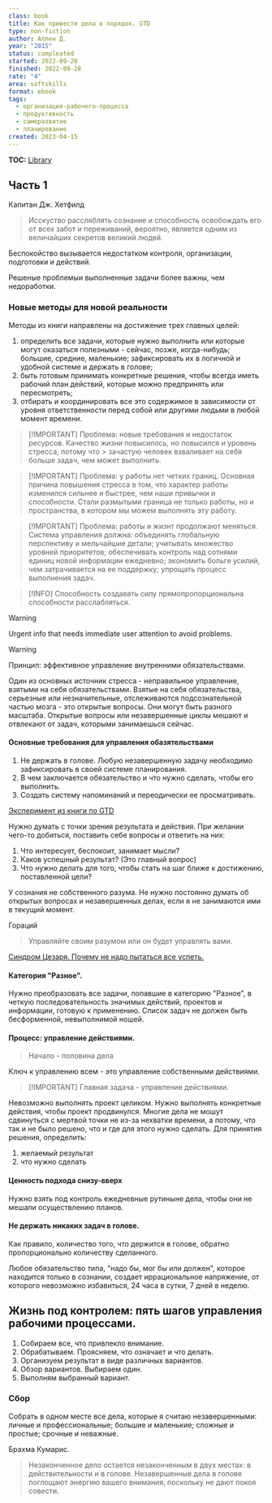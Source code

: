 ```yaml
---
class: book
title: Как привести дела в порядок. GTD
type: non-fiction
author: Аллен Д.
year: "2015"
status: compleated
started: 2022-09-20
finished: 2022-09-28
rate: "4"
area: softskills
format: ebook
tags:
  - организация-рабочего-процесса
  - продуктивность
  - саморазвитие
  - планирование
created: 2023-04-15
---
```


**TOC:** [Library](Library.md)

## Часть 1
Капитан Дж. Хетфилд

> Исскуство рассляблять сознание и способность освобождать его от всех забот и переживаний, вероятно, является одним из величайших секретов великий людей.

Беспокойство вызывается недостатком контроля, организации, подготовки и действий.

Решеные проблемыи выполненные задачи более важны, чем недоработки.

### Новые методы для новой реальности
Методы из книги направлены на достижение трех главных целей:
1. определить все задачи, которые нужно выполнить или которые могут оказаться полезными - сейчас, позже, когда-нибудь; большие, средние, маленькие; зафиксировать их в логичной и удобной системе и держать в голове;
2. быть готовым принимать конкретные решения, чтобы всегда иметь рабочий план действий, которые можно предпринять или пересмотреть;
3. отбирать и координировать все это содержимое в зависимости от уровня ответственности перед собой или другими людьми в любой момент времени.

> [!IMPORTANT] Проблема: новые требования и недостаток ресурсов.
> Качество жизни повысилось, но повысился и уровень стресса, потому что > зачастую человек взваливает на себя больше задач, чем может выполнить.

> [!IMPORTANT] Проблема: у работы нет четких границ.
> Основная причина повышения стресса в том, что характер работы изменился сильнее и быстрее, чем наши привычки и способности.
> Стали размытыми граница не только работы, но и пространства, в котором мы можем выполнять эту работу.

> [!IMPORTANT] Проблема: работы и жизнт продолжают меняться.
> Система управления должна: объединять глобальную перспективу и мельчайшие детали; учитывать множество уровней приоритетов; обеспечивать контроль  над сотнями единиц новой информации ежедневно; экономить больге усилий, чем затрачивается на ее поддержку; упрощать процесс выполнения задач.

> [!INFO]
> Способность создавать силу прямопропорциональна способности расслабляться.

> [!WARNING]
> Urgent info that needs immediate user attention to avoid problems.

> [!WARNING]
> Принцип: эффективное управление внутренними обязательствами.

Один из основных источник стресса - неправильное управление, взятыми на себя обязательствами.
Взятые на себя обязательства, серьезные или незначительные, отслеживаются подсознательной частью мозга - это открытые вопросы. Они могут быть разного масштаба. Открытые вопросы или незавершенные циклы мешают и отвлекают от задач, которыми занимаешься сейчас.

#### Основные требования для управления обазятельствами
1. Не держать в голове. Любую незавершенную задачу необходимо зафиксировать в своей системе планирования.
2. В чем заключается обязательство и что нужно сделать, чтобы его выполнить.
3. Создать систему напоминаний и переодически ее просматривать.

[Эксперимент из книги по GTD](notes/Эксперимент%20из%20книги%20по%20GTD.md)

Нужно думать с точки зрения результата и действия. При желании чего-то добиться, поставить себе вопросы и ответить на них:
1. Что интересует, беспокоит, занимает мысли?
2. Каков успешный результат? (Это главный вопрос)
3. Что нужно делать для того, чтобы стать на шаг ближе к достижению, поставленной цели?

У сознания не собственного разума.
Не нужно постоянно думать об открытых вопросах и незавершенных делах, если я не занимаются ими в текущий момент.

Гораций
> Управляйте своим разумом или он будет управлять вами.

[Синдром Цезаря. Почему не надо пытаться все успеть.](notes/Синдром%20Цезаря.%20Почему%20не%20надо%20пытаться%20все%20успеть..md)

#### Категория "Разное".
Нужно преобразовать все задачи, попавшие в категорию "Разное", в четкую последовательность значимых действий, проектов и информации, готовую к применению.
Список задач не должен быть бесформенной, невыполнимой ношей.

#### Процесс: управление действиями.
> Начало - половина дела

Ключ к управлению всем - это управление собственными действиями.

> [!IMPORTANT] Главная задача - управление действиями.

Невозможно выполнять проект целиком. Нужно выполнять конкретные действия, чтобы проект продвинулся.
Многие дела не мошут сдвинуться с мертвой точки не из-за нехватки времени, а потому, что так и не было решено, что и где для этого нужно сделать. Для принятия решения, определить:
1. желаемый результат
2. что нужно сделать

#### Ценность подхода снизу-вверх
Нужно взять под контроль ежедневные рутиныне дела, чтобы они не мешали осуществлению планов.

#### Не держать никаких задач в голове.
Как правило, количество того, что держится в голове, обратно пропорционально количеству сделанного.

Любое обязательство типа, "надо бы, мог бы или должен", которое находится только в сознании, создает иррациональное напряжение, от которого невозможно избавиться, 24 часа в сутки, 7 дней в неделю.

## Жизнь под контролем: пять шагов управления рабочими процессами.
1. Собираем все, что привлекло внимание.
2. Обрабатываем. Проясняем, что означает и что делать.
3. Организуем результат в виде различных вариантов.
4. Обзор вариантов. Выбираем один.
5. Выполням выбранный вариант.

### Сбор
Собрать в одном месте все дела, которые я считаю незавершенными: личные и профессиональные; большие и маленькие; сложные и простые; срочные и неважные.

Брахма Кумарис.
> Незаконченное дело остается незаконченным в двух местах: в действительности и в голове. Незавершенные дела в голове поглощают энергию вашего внимания, поскольку не дают покоя совести.
